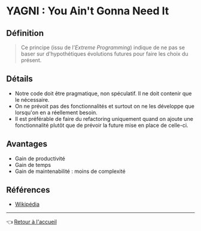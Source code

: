 # YAGNI : You Ain't Gonna Need It

## Définition

> Ce principe (issu de l'_Extreme Programming_) indique de ne pas se baser sur d'hypothétiques évolutions futures pour faire les choix du présent.

## Détails

* Notre code doit être pragmatique, non spéculatif. Il ne doit contenir que le nécessaire.
* On ne prévoit pas des fonctionnalités et surtout on ne les développe que lorsqu'on en a réellement besoin.
* Il est préférable de faire du refactoring uniquement quand on ajoute une fonctionnalité plutôt que de prévoir la future mise en place de celle-ci.

## Avantages

* Gain de productivité
* Gain de temps
* Gain de maintenabilité : moins de complexité

## Références

* [Wikipédia](https://fr.wikipedia.org/wiki/YAGNI)

---
:point_left: [Retour à l'accueil](../README.md)
